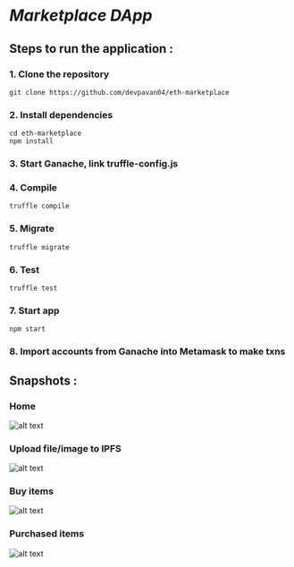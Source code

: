 # **_Marketplace_ _DApp_**

## Steps to run the application :

### 1. Clone the repository
```
git clone https://github.com/devpavan04/eth-marketplace
```

### 2. Install dependencies
```
cd eth-marketplace
npm install
```

### 3. Start Ganache, link truffle-config.js

### 4. Compile
```
truffle compile
```

### 5. Migrate
```
truffle migrate
```

### 6. Test
```
truffle test
```

### 7. Start app
```
npm start
```

### 8. Import accounts from Ganache into Metamask to make txns


## Snapshots :

### Home
![alt text](https://github.com/devpavan04/eth-marketplace/blob/master/snapshots/IMG-20200527-WA0007.jpg?raw=true)

### Upload file/image to IPFS
![alt text](https://github.com/devpavan04/eth-marketplace/blob/master/snapshots/IMG-20200527-WA0008.jpg?raw=true)

### Buy items
![alt text](https://github.com/devpavan04/eth-marketplace/blob/master/snapshots/IMG-20200527-WA0009.jpg?raw=true)

### Purchased items
![alt text](https://github.com/devpavan04/eth-marketplace/blob/master/snapshots/IMG-20200527-WA0010.jpg?raw=true)